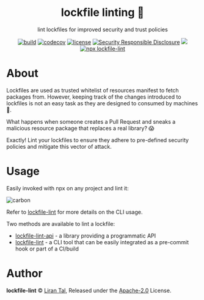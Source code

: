 <p align="center"><h1 align="center">
  lockfile linting 🌈
</h1>

<p align="center">
  lint lockfiles for improved security and trust policies
</p>

<p align="center">
  <a href="https://travis-ci.org/lirantal/lockfile-lint"><img src="https://badgen.net/travis/lirantal/lockfile-lint" alt="build"/></a>
  <a href="https://codecov.io/gh/lirantal/lockfile-lint"><img src="https://badgen.net/codecov/c/github/lirantal/lockfile-lint" alt="codecov"/></a>
  <a href="https://www.npmjs.org/package/lockfile-lint-api"><img src="https://badgen.net/npm/license/lockfile-lint-api" alt="license"/></a>
  <a href="https://github.com/nodejs/security-wg/blob/master/processes/responsible_disclosure_template.md"><img src="https://img.shields.io/badge/Security-Responsible%20Disclosure-yellow.svg" alt="Security Responsible Disclosure" /></a>
  <a href="https://twitter.com/liran_tal/" alt="follow liran_tal twitter"><img src="https://badgen.net/twitter/follow/liran_tal" /></a>
     <a href="https://github.com/lirantal/lockfile-lint#usage"><img src="https://badgen.net/badge/npx/lockfile-lint%20--path%20yarn.lock%20--type%20yarn%20--validate-https%20--allowed-hosts%20npm/blue?icon=npm" alt="npx lockfile-lint" /></a>
</p>

# About

Lockfiles are used as trusted whitelist of resources manifest to fetch packages from. However, keeping track of the changes introduced to lockfiles is not an easy task as they are designed to consumed by machines 🤖.

What happens when someone creates a Pull Request and sneaks a malicious resource package that replaces a real library? 😱

Exactly!
Lint your lockfiles to ensure they adhere to pre-defined security policies and mitigate this vector of attack.

# Usage

Easily invoked with npx on any project and lint it:

![carbon](https://user-images.githubusercontent.com/316371/59755684-09923200-9291-11e9-9add-6886dfc6689a.png)

Refer to [lockfile-lint](https://github.com/lirantal/lockfile-lint/tree/master/packages/lockfile-lint) for more details on the CLI usage.

Two methods are available to lint a lockfile:

- [lockfile-lint-api](https://github.com/lirantal/lockfile-lint/tree/master/packages/lockfile-lint-api) - a library providing a programmatic API
- [lockfile-lint](https://github.com/lirantal/lockfile-lint/tree/master/packages/lockfile-lint) - a CLI tool that can be easily integrated as a pre-commit hook or part of a CI/build

# Author

**lockfile-lint** © [Liran Tal](https://github.com/lirantal), Released under the [Apache-2.0](./LICENSE) License.
